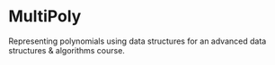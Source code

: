 # MultiPoly
Representing polynomials using data structures for an advanced data structures &amp; algorithms course.
